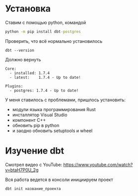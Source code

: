 # Установка

Ставим с помощью python, командой 
```cmd
python -m pip install dbt-postgres
```
Проверить, что всё нормально установилось
```
dbt --version
```
Должно вернуть
```
Core:
  - installed: 1.7.4
  - latest:    1.7.4 - Up to date!

Plugins:
  - postgres: 1.7.4 - Up to date!
```
У меня ставилось с проблемами, пришлось установить:
* модули языка программирования Rust
* инсталлятор Visual Studio
* компонент C++
* обновить pip в python
* и заодно обновить setuptools и wheel

# Изучение dbt

Смотрел видео с YouTube:
https://www.youtube.com/watch?v=btaH7P0U_2g

Вся работа ведется в консоли
инициируем проект
```
dbt init название_проекта
```
